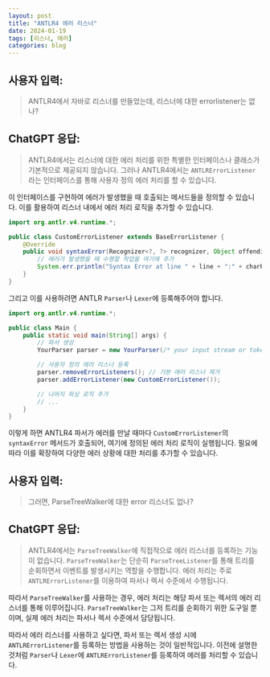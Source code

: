 ```yaml
---
layout: post
title: "ANTLR4 에러 리스너"
date: 2024-01-19
tags: [리스너, 에러]
categories: blog
---
```


## 사용자 입력:
> ANTLR4에서 자바로 리스너를 만들었는데, 리스너에 대한 errorlistener는 없나?

## ChatGPT 응답:
> ANTLR4에서는 리스너에 대한 에러 처리를 위한 특별한 인터페이스나 클래스가 기본적으로 제공되지 않습니다. 그러나 ANTLR4에서는 `ANTLRErrorListener`라는 인터페이스를 통해 사용자 정의 에러 처리를 할 수 있습니다.

이 인터페이스를 구현하여 에러가 발생했을 때 호출되는 메서드들을 정의할 수 있습니다. 이를 활용하여 리스너 내에서 에러 처리 로직을 추가할 수 있습니다.

```java
import org.antlr.v4.runtime.*;

public class CustomErrorListener extends BaseErrorListener {
    @Override
    public void syntaxError(Recognizer<?, ?> recognizer, Object offendingSymbol, int line, int charPositionInLine, String msg, RecognitionException e) {
        // 에러가 발생했을 때 수행할 작업을 여기에 추가
        System.err.println("Syntax Error at line " + line + ":" + charPositionInLine + " - " + msg);
    }
}
```

그리고 이를 사용하려면 ANTLR `Parser`나 `Lexer`에 등록해주어야 합니다.

```java
import org.antlr.v4.runtime.*;

public class Main {
    public static void main(String[] args) {
        // 파서 생성
        YourParser parser = new YourParser(/* your input stream or token stream */);

        // 사용자 정의 에러 리스너 등록
        parser.removeErrorListeners(); // 기본 에러 리스너 제거
        parser.addErrorListener(new CustomErrorListener());

        // 나머지 파싱 로직 추가
        // ...
    }
}
```

이렇게 하면 ANTLR4 파서가 에러를 만날 때마다 `CustomErrorListener`의 `syntaxError` 메서드가 호출되어, 여기에 정의된 에러 처리 로직이 실행됩니다. 필요에 따라 이를 확장하여 다양한 에러 상황에 대한 처리를 추가할 수 있습니다.

## 사용자 입력:
> 그러면, ParseTreeWalker에 대한 error 리스너도 없나?

## ChatGPT 응답:
> ANTLR4에서는 `ParseTreeWalker`에 직접적으로 에러 리스너를 등록하는 기능이 없습니다. `ParseTreeWalker`는 단순히 `ParseTreeListener`를 통해 트리를 순회하면서 이벤트를 발생시키는 역할을 수행합니다. 에러 처리는 주로 `ANTLRErrorListener`를 이용하여 파서나 렉서 수준에서 수행됩니다.

따라서 `ParseTreeWalker`를 사용하는 경우, 에러 처리는 해당 파서 또는 렉서의 에러 리스너를 통해 이루어집니다. `ParseTreeWalker`는 그저 트리를 순회하기 위한 도구일 뿐이며, 실제 에러 처리는 파서나 렉서 수준에서 담당됩니다.

따라서 에러 리스너를 사용하고 싶다면, 파서 또는 렉서 생성 시에 `ANTLRErrorListener`를 등록하는 방법을 사용하는 것이 일반적입니다. 이전에 설명한 것처럼 `Parser`나 `Lexer`에 `ANTLRErrorListener`를 등록하여 에러를 처리할 수 있습니다.

